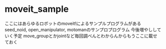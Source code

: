 # moveit_sample
ここにはあらゆるロボットのmoveit!によるサンプルプログラムがある
seed_noid, open_manipulator, motomanのサンプロプログラム
今後増やししていく予定
move_groupとかjointなど毎回調べんとわからんからもうここに載せておく
